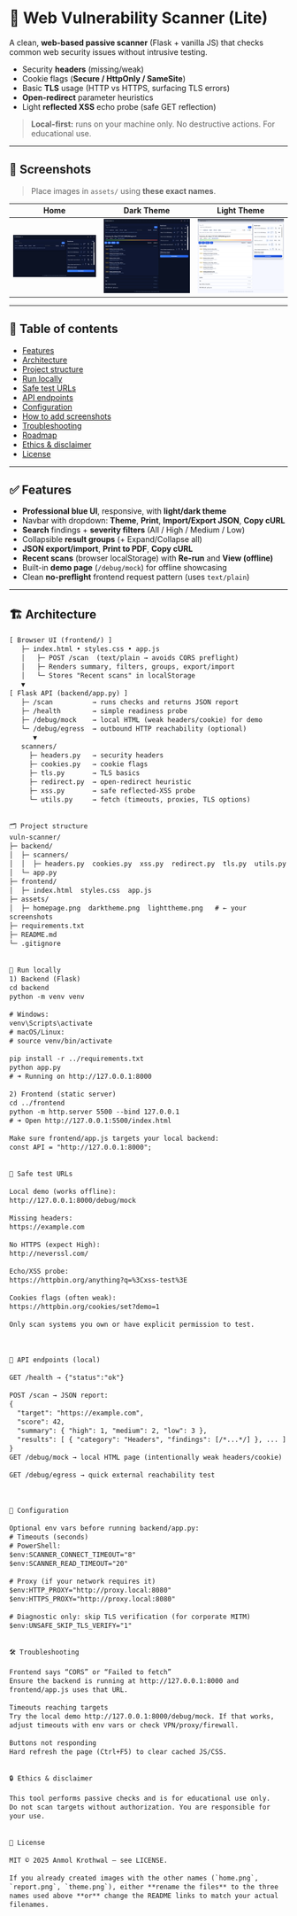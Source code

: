 # 🔎 Web Vulnerability Scanner (Lite)

A clean, **web-based passive scanner** (Flask + vanilla JS) that checks common web security issues without intrusive testing.

- Security **headers** (missing/weak)
- Cookie flags (**Secure / HttpOnly / SameSite**)
- Basic **TLS** usage (HTTP vs HTTPS, surfacing TLS errors)
- **Open-redirect** parameter heuristics
- Light **reflected XSS** echo probe (safe GET reflection)

> **Local-first:** runs on your machine only. No destructive actions. For educational use.

---

## 📸 Screenshots

> Place images in `assets/` using **these exact names**.

| Home | Dark Theme | Light Theme |
|:---:|:---:|:---:|
| ![Home](assets/homepage.png) | ![Dark Theme](assets/darktheme.png) | ![Light Theme](assets/lighttheme.png) |

---

## 🧭 Table of contents

- [Features](#-features)
- [Architecture](#-architecture)
- [Project structure](#-project-structure)
- [Run locally](#-run-locally)
- [Safe test URLs](#-safe-test-urls)
- [API endpoints](#-api-endpoints)
- [Configuration](#-configuration)
- [How to add screenshots](#-how-to-add-screenshots)
- [Troubleshooting](#-troubleshooting)
- [Roadmap](#-roadmap)
- [Ethics & disclaimer](#-ethics--disclaimer)
- [License](#-license)

---

## ✅ Features

- **Professional blue UI**, responsive, with **light/dark theme**
- Navbar with dropdown: **Theme**, **Print**, **Import/Export JSON**, **Copy cURL**
- **Search** findings + **severity filters** (All / High / Medium / Low)
- Collapsible **result groups** (+ Expand/Collapse all)
- **JSON export/import**, **Print to PDF**, **Copy cURL**
- **Recent scans** (browser localStorage) with **Re-run** and **View (offline)**
- Built-in **demo page** (`/debug/mock`) for offline showcasing
- Clean **no-preflight** frontend request pattern (uses `text/plain`)

---

## 🏗 Architecture

```text
[ Browser UI (frontend/) ]
   ├─ index.html • styles.css • app.js
   │   ├─ POST /scan  (text/plain → avoids CORS preflight)
   │   ├─ Renders summary, filters, groups, export/import
   │   └─ Stores "Recent scans" in localStorage
   ▼
[ Flask API (backend/app.py) ]
   ├─ /scan          → runs checks and returns JSON report
   ├─ /health        → simple readiness probe
   ├─ /debug/mock    → local HTML (weak headers/cookie) for demo
   └─ /debug/egress  → outbound HTTP reachability (optional)
      ▼
   scanners/
     ├─ headers.py   → security headers
     ├─ cookies.py   → cookie flags
     ├─ tls.py       → TLS basics
     ├─ redirect.py  → open-redirect heuristic
     ├─ xss.py       → safe reflected-XSS probe
     └─ utils.py     → fetch (timeouts, proxies, TLS options)


🗂 Project structure
vuln-scanner/
├─ backend/
│  ├─ scanners/
│  │  ├─ headers.py  cookies.py  xss.py  redirect.py  tls.py  utils.py
│  └─ app.py
├─ frontend/
│  ├─ index.html  styles.css  app.js
├─ assets/
│  ├─ homepage.png  darktheme.png  lighttheme.png   # ← your screenshots
├─ requirements.txt
├─ README.md
└─ .gitignore


🚀 Run locally
1) Backend (Flask)
cd backend
python -m venv venv

# Windows:
venv\Scripts\activate
# macOS/Linux:
# source venv/bin/activate

pip install -r ../requirements.txt
python app.py
# ➜ Running on http://127.0.0.1:8000

2) Frontend (static server)
cd ../frontend
python -m http.server 5500 --bind 127.0.0.1
# ➜ Open http://127.0.0.1:5500/index.html

Make sure frontend/app.js targets your local backend:
const API = "http://127.0.0.1:8000";


🧪 Safe test URLs

Local demo (works offline):
http://127.0.0.1:8000/debug/mock

Missing headers:
https://example.com

No HTTPS (expect High):
http://neverssl.com/

Echo/XSS probe:
https://httpbin.org/anything?q=%3Cxss-test%3E

Cookies flags (often weak):
https://httpbin.org/cookies/set?demo=1

Only scan systems you own or have explicit permission to test.



📡 API endpoints (local)

GET /health → {"status":"ok"}

POST /scan → JSON report:
{
  "target": "https://example.com",
  "score": 42,
  "summary": { "high": 1, "medium": 2, "low": 3 },
  "results": [ { "category": "Headers", "findings": [/*...*/] }, ... ]
}
GET /debug/mock → local HTML page (intentionally weak headers/cookie)

GET /debug/egress → quick external reachability test



🔧 Configuration

Optional env vars before running backend/app.py:
# Timeouts (seconds)
# PowerShell:
$env:SCANNER_CONNECT_TIMEOUT="8"
$env:SCANNER_READ_TIMEOUT="20"

# Proxy (if your network requires it)
$env:HTTP_PROXY="http://proxy.local:8080"
$env:HTTPS_PROXY="http://proxy.local:8080"

# Diagnostic only: skip TLS verification (for corporate MITM)
$env:UNSAFE_SKIP_TLS_VERIFY="1"


🛠 Troubleshooting

Frontend says “CORS” or “Failed to fetch”
Ensure the backend is running at http://127.0.0.1:8000 and frontend/app.js uses that URL.

Timeouts reaching targets
Try the local demo http://127.0.0.1:8000/debug/mock. If that works, adjust timeouts with env vars or check VPN/proxy/firewall.

Buttons not responding
Hard refresh the page (Ctrl+F5) to clear cached JS/CSS.


🔒 Ethics & disclaimer

This tool performs passive checks and is for educational use only.
Do not scan targets without authorization. You are responsible for your use.


📜 License

MIT © 2025 Anmol Krothwal — see LICENSE.

If you already created images with the other names (`home.png`, `report.png`, `theme.png`), either **rename the files** to the three names used above **or** change the README links to match your actual filenames.
